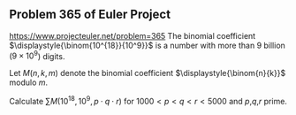 ## Problem 365 of Euler Project 
https://www.projecteuler.net/problem=365
The binomial coefficient $\displaystyle{\binom{10^{18}}{10^9}}$ is a number with more than 9 billion ($9\times 10^9$) digits.


Let $M(n,k,m)$ denote the binomial coefficient $\displaystyle{\binom{n}{k}}$ modulo $m$.


Calculate $\displaystyle{\sum M(10^{18},10^9,p\cdot q\cdot r)}$ for $1000\lt p\lt q\lt r\lt 5000$ and $p$,$q$,$r$ prime.